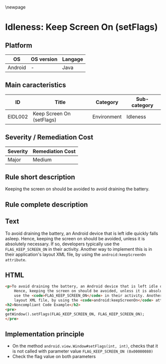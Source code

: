 \newpage

# Idleness: Keep Screen On (setFlags)

## Platform

|   OS     | OS version |  Langage  |
|----------|------------|-----------|
| Android  |     -      |  Java     |

## Main caracteristics

|   ID     | Title                      | Category    | Sub-category   |
|----------|----------------------------|-------------|----------------|
| EIDL002  | Keep Screen On (setFlags)  | Environment | Idleness       |

## Severity / Remediation Cost
 
| Severity | Remediation Cost |
|----------|------------------|
| Major    | Medium           |

## Rule short description

Keeping the screen on should be avoided to avoid draining the battery.

## Rule complete description

## Text

To avoid draining the battery, an Android device that is left idle quickly falls asleep.
Hence, keeping the screen on should be avoided, unless it is absolutely necessary. If so,
developers typically use the `FLAG_KEEP_SCREEN_ON` in their activity. Another way to implement
this is in their application's layout XML file, by using the `android:keepScreenOn attribute`.

## HTML

```html
<p>To avoid draining the battery, an Android device that is left idle quickly falls asleep.</br>
    Hence, keeping the screen on should be avoided, unless it is absolutely necessary. If so, developers typically
    use the <code>FLAG_KEEP_SCREEN_ON</code> in their activity. Another way to implement this is in their application's
    layout XML file, by using the <code>android:keepScreenOn</code> attribute.</p>
<h2>Noncompliant Code Example</h2>
<pre>
getWindow().setFlags(FLAG_KEEP_SCREEN_ON, FLAG_KEEP_SCREEN_ON);
</pre>
```

## Implementation principle

- On the method `android.view.Window#setFlags(int, int)`, checks that it is not called with parameter value `FLAG_KEEP_SCREEN_ON (0x00000080)`
- Check the flag value on both parameters
